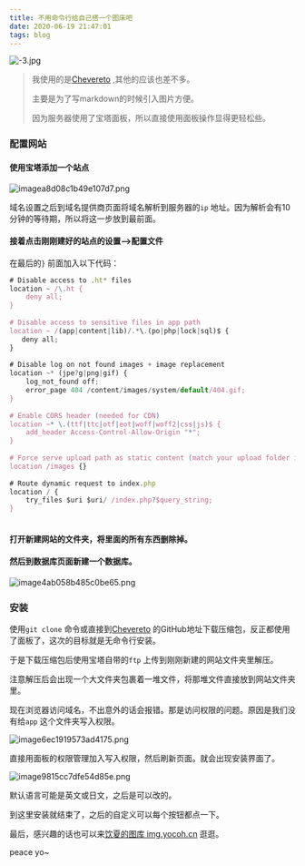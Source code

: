 ```yaml
---
title: 不用命令行给自己搭一个图床吧
date: 2020-06-19 21:47:01
tags: blog
---
```




![-3.jpg](http://img.yocoh.cn/images/2020/06/19/-3.jpg)

> 我使用的是[Chevereto](https://chevereto.com/) ,其他的应该也差不多。
>
> 主要是为了写markdown的时候引入图片方便。    
>
> 因为服务器使用了宝塔面板，所以直接使用面板操作显得更轻松些。



### 配置网站  



#### 使用宝塔添加一个站点  



![imagea8d08c1b49e107d7.png](http://img.yocoh.cn/images/2020/06/19/imagea8d08c1b49e107d7.png)



域名设置之后到域名提供商页面将域名解析到服务器的`ip` 地址。因为解析会有10分钟的等待期，所以将这一步放到最前面。    



#### 接着点击刚刚建好的站点的设置—>配置文件



在最后的`}` 前面加入以下代码：  

```javascript
# Disable access to .ht* files
location ~ /\.ht {
	deny all;
}
 
# Disable access to sensitive files in app path
location ~ /(app|content|lib)/.*\.(po|php|lock|sql)$ {
   deny all;
}
 
# Disable log on not found images + image replacement
location ~* (jpe?g|png|gif) {
	log_not_found off;
	error_page 404 /content/images/system/default/404.gif;
}
 
# Enable CORS header (needed for CDN)
location ~* \.(ttf|ttc|otf|eot|woff|woff2|css|js)$ {
	add_header Access-Control-Allow-Origin "*";
}
 
# Force serve upload path as static content (match your upload folder if needed)
location /images {}
 
# Route dynamic request to index.php
location / {
	try_files $uri $uri/ /index.php?$query_string;
}
 
```





#### 打开新建网站的文件夹，将里面的所有东西删除掉。



  #### 然后到数据库页面新建一个数据库。  



![image4ab058b485c0be65.png](http://img.yocoh.cn/images/2020/06/19/image4ab058b485c0be65.png)



### 安装

使用`git clone` 命令或直接到[Chevereto](https://github.com/Chevereto/Chevereto-Free) 的GitHub地址下载压缩包，反正都使用了面板了，这次的目标就是无命令行安装。  



于是下载压缩包后使用宝塔自带的`ftp` 上传到刚刚新建的网站文件夹里解压。  

注意解压后会出现一个大文件夹包裹着一堆文件，将那堆文件直接放到网站文件夹里。  



现在浏览器访问域名，不出意外的话会报错。那是访问权限的问题。原因是我们没有给`app` 这个文件夹写入权限。  

![image6ec1919573ad4175.png](http://img.yocoh.cn/images/2020/06/19/image6ec1919573ad4175.png)





直接用面板的权限管理加入写入权限，然后刷新页面。就会出现安装界面了。  



![image9815cc7dfe54d85e.png](http://img.yocoh.cn/images/2020/06/19/image9815cc7dfe54d85e.png)



默认语言可能是英文或日文，之后是可以改的。  



到这里安装就结束了，之后的自定义可以每个按钮都点一下。  



最后，感兴趣的话也可以来[饮夏的图库 img.yocoh.cn](http://img.yocoh.cn/) 逛逛。  



peace yo~